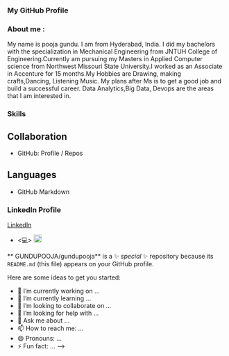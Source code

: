 ### My GitHub Profile

### About me : 
My name is pooja gundu. I am from Hyderabad, India. I did my bachelors with the specialization in Mechanical Engineering from JNTUH College of Engineering.Currently am pursuing my Masters in Applied Computer science from Northwest Missouri State University.I worked as an Associate in Accenture for 15 months.My Hobbies are Drawing, making crafts,Dancing, Listening Music. My plans after Ms is to get a good job and build a successful career. Data Analytics,Big Data, Devops are the areas that I am interested in.

### Skills
## Collaboration
- GitHub: Profile / Repos 

## Languages
- GitHub Markdown

### LinkedIn Profile 
[LinkedIn](www.linkedin.com/in/pooja-gundu-b71000107)
- <💻> <a attid="8742" href="https://www.linkedin.com/in/pooja-gundu-b71000107//" width="18" height="18"><img src="https://www.linkedin-makeover.com/wp-content/uploads/2014/08/linkedin.png" alt="linkedin" width="18" height="18" class="alignleft size-full wp-image-8742"></a>



**
GUNDUPOOJA/gundupooja** is a ✨ _special_ ✨ repository because its `README.md` (this file) appears on your GitHub profile.

Here are some ideas to get you started:

- 🔭 I’m currently working on ...
- 🌱 I’m currently learning ...
- 👯 I’m looking to collaborate on ...
- 🤔 I’m looking for help with ...
- 💬 Ask me about ...
- 📫 How to reach me: ...
- 😄 Pronouns: ...
- ⚡ Fun fact: ...
-->

